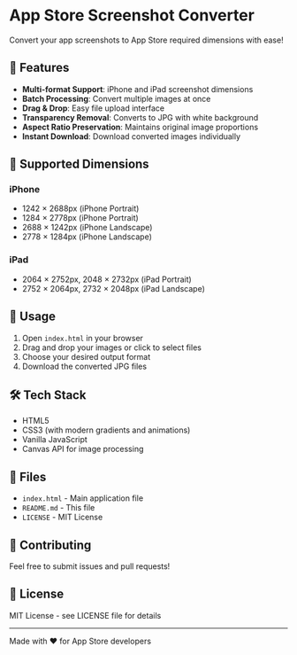 # App Store Screenshot Converter

Convert your app screenshots to App Store required dimensions with ease!

## 🎯 Features

- **Multi-format Support**: iPhone and iPad screenshot dimensions
- **Batch Processing**: Convert multiple images at once
- **Drag & Drop**: Easy file upload interface
- **Transparency Removal**: Converts to JPG with white background
- **Aspect Ratio Preservation**: Maintains original image proportions
- **Instant Download**: Download converted images individually

## 📱 Supported Dimensions

### iPhone
- 1242 × 2688px (iPhone Portrait)
- 1284 × 2778px (iPhone Portrait)
- 2688 × 1242px (iPhone Landscape)
- 2778 × 1284px (iPhone Landscape)

### iPad
- 2064 × 2752px, 2048 × 2732px (iPad Portrait)
- 2752 × 2064px, 2732 × 2048px (iPad Landscape)

## 🚀 Usage

1. Open `index.html` in your browser
2. Drag and drop your images or click to select files
3. Choose your desired output format
4. Download the converted JPG files

## 🛠 Tech Stack

- HTML5
- CSS3 (with modern gradients and animations)
- Vanilla JavaScript
- Canvas API for image processing

## 📄 Files

- `index.html` - Main application file
- `README.md` - This file
- `LICENSE` - MIT License

## 🤝 Contributing

Feel free to submit issues and pull requests!

## 📝 License

MIT License - see LICENSE file for details

---

Made with ❤️ for App Store developers

